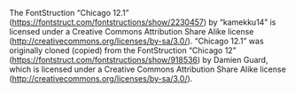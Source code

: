 The FontStruction “Chicago 12.1” (https://fontstruct.com/fontstructions/show/2230457) by “kamekku14” is licensed under a Creative Commons Attribution Share Alike license (http://creativecommons.org/licenses/by-sa/3.0/).
“Chicago 12.1” was originally cloned (copied) from the FontStruction “Chicago 12” (https://fontstruct.com/fontstructions/show/918536) by Damien Guard, which is licensed under a Creative Commons Attribution Share Alike license (http://creativecommons.org/licenses/by-sa/3.0/).
